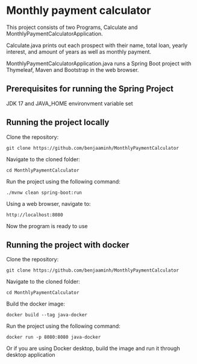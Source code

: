 # Monthly payment calculator
This project consists of two Programs, Calculate and MonthlyPaymentCalculatorApplication.

Calculate.java prints out each prospect with their name, total loan, yearly interest, and amount of years as well as monthly payment.

MonthlyPaymentCalculatorApplication.java runs a Spring Boot project with Thymeleaf, Maven and Bootstrap in the web browser.

## Prerequisites for running the Spring Project
JDK 17 and JAVA_HOME environvment variable set

## Running the project locally
Clone the repository: 
```
git clone https://github.com/benjaaminh/MonthlyPaymentCalculator
```
Navigate to the cloned folder:
```
cd MonthlyPaymentCalculator
```
Run the project using the following command:
```
./mvnw clean spring-boot:run
```
Using a web browser, navigate to:
```
http://localhost:8080
```
Now the program is ready to use

## Running the project with docker
Clone the repository:
```
git clone https://github.com/benjaaminh/MonthlyPaymentCalculator
```
Navigate to the cloned folder:
```
cd MonthlyPaymentCalculator
```
Build the docker image:
```
docker build --tag java-docker
```
Run the project using the following command:
```
docker run -p 8080:8080 java-docker
```
Or if you are using Docker desktop, build the image and run it through desktop application
